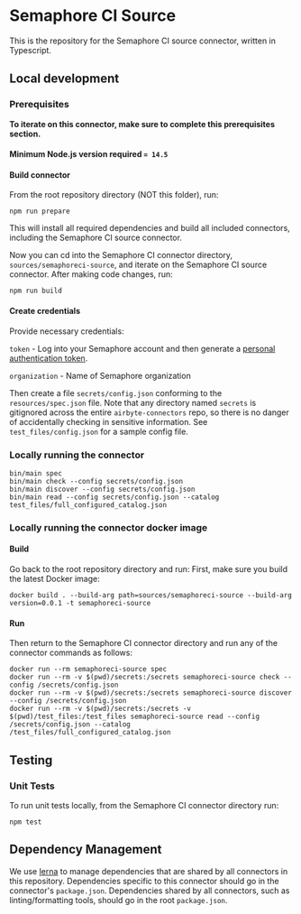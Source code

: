 # Semaphore CI Source

This is the repository for the Semaphore CI source connector, written in Typescript.

## Local development

### Prerequisites

**To iterate on this connector, make sure to complete this prerequisites
section.**

#### Minimum Node.js version required `= 14.5`

#### Build connector

From the root repository directory (NOT this folder), run:

```
npm run prepare
```

This will install all required dependencies and build all included connectors,
including the Semaphore CI source connector.

Now you can cd into the Semaphore CI connector directory, `sources/semaphoreci-source`,
and iterate on the Semaphore CI source connector. After making code changes, run:

```
npm run build
```

#### Create credentials

Provide necessary credentials:

`token` - Log into your Semaphore account and then generate a [personal authentication token](https://docs.semaphoreci.com/reference/api-v1alpha/#authentication).

`organization` - Name of Semaphore organization

Then create a file `secrets/config.json`
conforming to the `resources/spec.json` file. Note that any directory named
`secrets` is gitignored across the entire `airbyte-connectors` repo, so there is
no danger of accidentally checking in sensitive information. See
`test_files/config.json` for a sample config file.

### Locally running the connector

```
bin/main spec
bin/main check --config secrets/config.json
bin/main discover --config secrets/config.json
bin/main read --config secrets/config.json --catalog test_files/full_configured_catalog.json
```

### Locally running the connector docker image

#### Build

Go back to the root repository directory and run:
First, make sure you build the latest Docker image:

```
docker build . --build-arg path=sources/semaphoreci-source --build-arg version=0.0.1 -t semaphoreci-source
```

#### Run

Then return to the Semaphore CI connector directory and run any of the connector
commands as follows:

```
docker run --rm semaphoreci-source spec
docker run --rm -v $(pwd)/secrets:/secrets semaphoreci-source check --config /secrets/config.json
docker run --rm -v $(pwd)/secrets:/secrets semaphoreci-source discover --config /secrets/config.json
docker run --rm -v $(pwd)/secrets:/secrets -v $(pwd)/test_files:/test_files semaphoreci-source read --config /secrets/config.json --catalog /test_files/full_configured_catalog.json
```

## Testing

### Unit Tests

To run unit tests locally, from the Semaphore CI connector directory run:

```
npm test
```


## Dependency Management

We use [lerna](https://lerna.js.org/) to manage dependencies that are shared by
all connectors in this repository. Dependencies specific to this connector
should go in the connector's `package.json`. Dependencies shared by all
connectors, such as linting/formatting tools, should go in the root
`package.json`.
